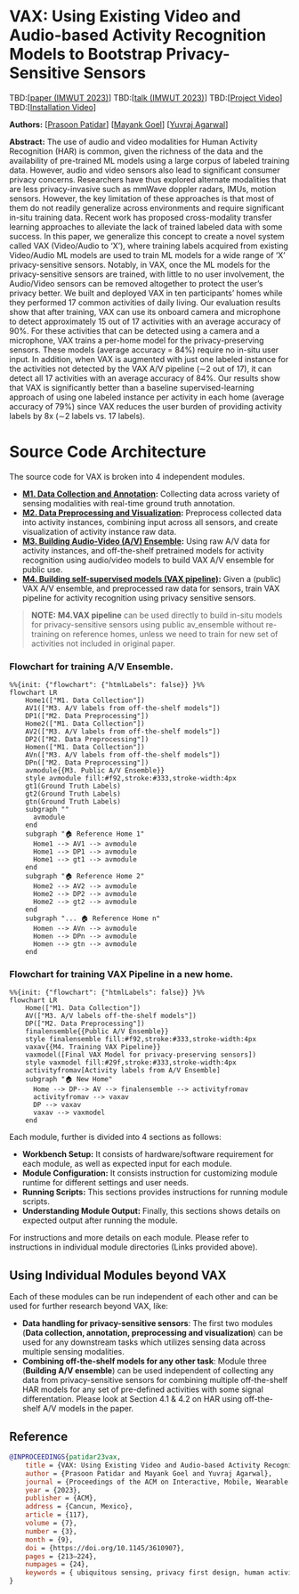 # VAX: Using Existing Video and Audio-based Activity Recognition Models to Bootstrap Privacy-Sensitive Sensors

TBD:[[paper (IMWUT 2023)](https://doi.org/10.1145/3610907)]
TBD:[[talk (IMWUT 2023)](https://www.youtube.com/)]
TBD:[[Project Video](https://www.youtube.com/)]
TBD:[[Installation Video](https://www.youtube.com/)]

**Authors:**
[[Prasoon Patidar](http://prasoonpatidar.com/)]
[[Mayank Goel](http://www.mayankgoel.com//)]
[[Yuvraj Agarwal](https://www.synergylabs.org/yuvraj/)]

**Abstract:**
The use of audio and video modalities for Human Activity Recognition (HAR) is common, given the richness of the data and
the availability of pre-trained ML models using a large corpus of labeled training data. However, audio and video
sensors also lead to significant consumer privacy concerns. Researchers have thus explored alternate modalities that are
less privacy-invasive such as mmWave doppler radars, IMUs, motion sensors. However, the key limitation of these
approaches is that most of them do not readily generalize across environments and require significant in-situ training
data. Recent work has proposed cross-modality transfer learning approaches to alleviate the lack of trained labeled data
with some success. In this paper, we generalize this concept to create a novel system called VAX (Video/Audio to ‘X’),
where training labels acquired from existing Video/Audio ML models are used to train ML models for a wide range of ‘X’
privacy-sensitive sensors. Notably, in VAX, once the ML models for the privacy-sensitive sensors are trained, with
little to no user involvement, the Audio/Video sensors can be removed altogether to protect the user’s privacy better.
We built and deployed VAX in ten participants’ homes while they performed 17 common activities of daily living. Our
evaluation results show that after training, VAX can use its onboard camera and microphone to detect approximately 15
out of 17 activities with an average accuracy of 90%. For these activities that can be detected using a camera and a
microphone, VAX trains a per-home model for the privacy-preserving sensors. These models (average accuracy = 84%)
require no in-situ user input. In addition, when VAX is augmented with just one labeled instance for the activities not
detected by the VAX A/V pipeline (∼2 out of 17), it can detect all 17 activities with an average accuracy of 84%. Our
results show that VAX is significantly better than a baseline supervised-learning approach of using one labeled instance
per activity in each home (average accuracy of 79%) since VAX reduces the user burden of providing activity labels by
8x (∼2 labels vs. 17 labels).

# Source Code Architecture
The source code for VAX is broken into 4 independent modules.

- **[M1. Data Collection and Annotation](data_collection_annotation/):** Collecting data across variety of sensing
  modalities with real-time ground truth
  annotation.
- **[M2. Data Preprocessing and Visualization](data_processing_visualization/):** Preprocess collected data into activity
  instances, combining input across
  all
  sensors, and create visualization of activity instance raw data.
- **[M3. Building Audio-Video (A/V) Ensemble](build_av_ensemble/):** Using raw A/V data for activity instances, and
  off-the-shelf pretrained
  models
  for activity recognition using audio/video models to build VAX A/V ensemble for public use.
- **[M4. Building self-supervised models (VAX pipeline)](vax_training/):** Given a (public) VAX A/V ensemble, and
  preprocessed raw data for
  sensors, train VAX pipeline for activity recognition using privacy sensitive sensors.

> **NOTE:**  **M4.VAX pipeline** can be used directly to build in-situ models for privacy-sensitive sensors
> using public av_ensemble without re-training on reference homes, unless we need to train for new set of activities not
> included in original paper.

### Flowchart for training A/V Ensemble. 
```mermaid
%%{init: {"flowchart": {"htmlLabels": false}} }%%
flowchart LR
    Home1(["M1. Data Collection"])
    AV1(["M3. A/V labels from off-the-shelf models"])
    DP1(["M2. Data Preprocessing"])
    Home2(["M1. Data Collection"])
    AV2(["M3. A/V labels from off-the-shelf models"])
    DP2(["M2. Data Preprocessing"])
    Homen(["M1. Data Collection"])
    AVn(["M3. A/V labels from off-the-shelf models"])
    DPn(["M2. Data Preprocessing"])
    avmodule{{M3. Public A/V Ensemble}}
    style avmodule fill:#f92,stroke:#333,stroke-width:4px
    gt1(Ground Truth Labels)
    gt2(Ground Truth Labels)
    gtn(Ground Truth Labels)
    subgraph ""  
      avmodule
    end
    subgraph "🏠 Reference Home 1"  
      Home1 --> AV1 --> avmodule
      Home1 --> DP1 --> avmodule
      Home1 --> gt1 --> avmodule
    end
    subgraph "🏠 Reference Home 2"  
      Home2 --> AV2 --> avmodule
      Home2 --> DP2 --> avmodule
      Home2 --> gt2 --> avmodule
    end
    subgraph "... 🏠 Reference Home n"  
      Homen --> AVn --> avmodule
      Homen --> DPn --> avmodule
      Homen --> gtn --> avmodule
    end
```


### Flowchart for training VAX Pipeline in a new home. 
```mermaid
%%{init: {"flowchart": {"htmlLabels": false}} }%%
flowchart LR
    Home(["M1. Data Collection"])
    AV(["M3. A/V labels off-the-shelf models"])
    DP(["M2. Data Preprocessing"])   
    finalensemble{{Public A/V Ensemble}}
    style finalensemble fill:#f92,stroke:#333,stroke-width:4px
    vaxav{{M4. Training VAX Pipeline}}
    vaxmodel([Final VAX Model for privacy-preserving sensors])
    style vaxmodel fill:#29f,stroke:#333,stroke-width:4px
    activityfromav[Activity labels from A/V Ensemble]
    subgraph "🏠 New Home"  
      Home --> DP--> AV --> finalensemble --> activityfromav
      activityfromav --> vaxav
      DP --> vaxav
      vaxav --> vaxmodel
    end

```

Each module, further is divided into 4 sections as follows:

- **Workbench Setup:** It consists of hardware/software requirement for each module, as well as expected input for each
  module.
- **Module Configuration:** It consists instruction for customizing module runtime for different settings and user
  needs.
- **Running Scripts:** This sections provides instructions for running module scripts.
- **Understanding Module Output:** Finally, this sections shows details on expected output after running the module.

For instructions and more details on each module. Please refer to instructions in individual module directories (Links
provided above).

## Using Individual Modules beyond VAX

Each of these modules can be run independent of each other and can be used for further research beyond VAX, like:

- **Data handling for privacy-sensitive sensors**: The first two modules (**Data collection, annotation,
  preprocessing and visualization**) can be used for any downstream tasks which utilizes sensing data across multiple
  sensing modalities.
- **Combining off-the-shelf models for any other task**: Module three (**Building A/V ensemble**) can be used
  independent of collecting any data from
  privacy-sensitive sensors for combining multiple off-the-shelf HAR models for any set of pre-defined activities with
  some
  signal differentation. Please look at Section 4.1 & 4.2 on HAR using off-the-shelf A/V models in the paper.

## Reference

```bibtex
@INPROCEEDINGS{patidar23vax,
    title = {VAX: Using Existing Video and Audio-based Activity Recognition Models to Bootstrap Privacy-Sensitive Sensors},
    author = {Prasoon Patidar and Mayank Goel and Yuvraj Agarwal},
    journal = {Proceedings of the ACM on Interactive, Mobile, Wearable and Ubiquitous Technologies}
    year = {2023},
    publisher = {ACM},
    address = {Cancun, Mexico},
    article = {117},
    volume = {7},
    number = {3},
    month = {9},
    doi = {https://doi.org/10.1145/3610907},
    pages = {213–224},
    numpages = {24},
    keywords = { ubiquitous sensing, privacy first design, human activity recognition},
}
```